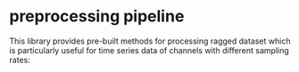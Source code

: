 # preprocessing pipeline

This library provides pre-built methods for processing ragged dataset which is
particularly useful for time series data of channels with different sampling
rates:


